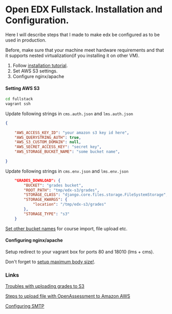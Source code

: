 # Open EDX Fullstack. Installation and Configuration.

Here I will describe steps that I made to make edx be configured as to be used in production.

Before, make sure that your machine meet hardware requirements and that it supports nested virtualization(if you installing it on other VM). 
1. Follow [installation tutorial](http://edx.readthedocs.io/projects/edx-installing-configuring-and-running/en/latest/installation/fullstack/index.html).
2. Set AWS S3 settings. 
3. Configure nginx/apache

#### Setting AWS S3

```sh
cd fullstack
vagrant ssh
```
Update following strings in `cms.auth.json` and `lms.auth.json`

```json
{
    
    "AWS_ACCESS_KEY_ID": "your amazon s3 key id here", 
    "AWS_QUERYSTRING_AUTH": true, 
    "AWS_S3_CUSTOM_DOMAIN": null, 
    "AWS_SECRET_ACCESS_KEY": "secret key", 
    "AWS_STORAGE_BUCKET_NAME": "some bucket name", 
   
}
```

Update following strings in `cms.env.json` and `lms.env.json`

```json
    "GRADES_DOWNLOAD": {
        "BUCKET": "grades bucket", 
        "ROOT_PATH": "tmp/edx-s3/grades", 
        "STORAGE_CLASS": "django.core.files.storage.FileSystemStorage", 
        "STORAGE_KWARGS": {
            "location": "/tmp/edx-s3/grades"
        }, 
        "STORAGE_TYPE": "s3"
    }
```

[Set other bucket names](https://openedx.atlassian.net/wiki/display/OpenOPS/Use+AWS+for+Data+Storage) for course import, file upload etc. 

#### Configuring nginx/apache

Setup redirect to your vagrant box for ports 80 and 18010 (lms + cms).

Don't forget to [setup maximum body size!](https://craftcms.stackexchange.com/questions/2328/413-request-entity-too-large-error-with-uploading-a-file).

### Links

[Troubles with uploading grades to S3](https://groups.google.com/forum/#!topic/openedx-ops/uyf2kyVPyGQ)

[Steps to upload file with OpenAssessment to Amazon AWS](https://community.bitnami.com/t/steps-to-upload-file-with-openassessment-to-amazon-aws/44863)

[Configuring SMTP](https://stackoverflow.com/questions/22569426/how-can-i-config-open-edx-production-stack-smtp-settings)
